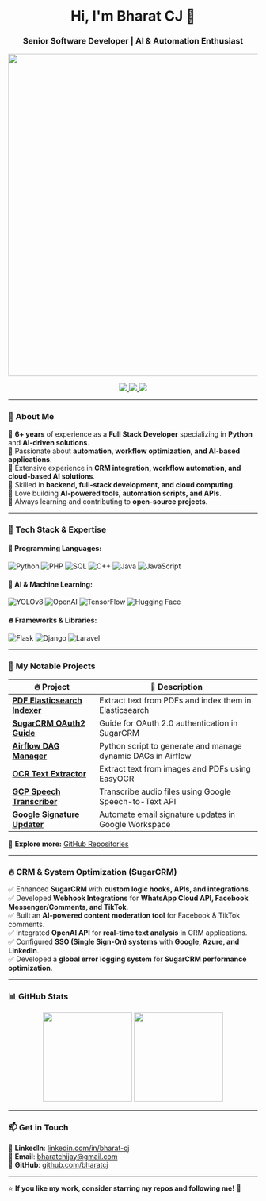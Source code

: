 <h1 align="center">Hi, I'm Bharat CJ 👋</h1>
<h3 align="center">Senior Software Developer | AI & Automation Enthusiast</h3>

<p align="center">
  <img src="https://media.giphy.com/media/QTfX9Ejfra3ZmNxh6B/giphy.gif" width="650"/>
</p>

<p align="center">
  <a href="https://www.linkedin.com/in/bharat-cj/">
    <img src="https://img.shields.io/badge/LinkedIn-0077B5?style=for-the-badge&logo=linkedin&logoColor=white" />
  </a>
  <a href="mailto:bharatchijay@gmail.com">
    <img src="https://img.shields.io/badge/Email-D14836?style=for-the-badge&logo=gmail&logoColor=white" />
  </a>
  <a href="https://github.com/bharatcj">
    <img src="https://img.shields.io/github/followers/bharatcj?label=Follow&style=social" />
  </a>
</p>

---

### 🚀 **About Me**
🔹 **6+ years** of experience as a **Full Stack Developer** specializing in **Python** and **AI-driven solutions**.  
🔹 Passionate about **automation, workflow optimization, and AI-based applications**.  
🔹 Extensive experience in **CRM integration, workflow automation, and cloud-based AI solutions**.  
🔹 Skilled in **backend, full-stack development, and cloud computing**.  
🔹 Love building **AI-powered tools, automation scripts, and APIs**.  
🔹 Always learning and contributing to **open-source projects**.  

---

### 🎯 **Tech Stack & Expertise**
  
#### 🚀 Programming Languages:
![Python](https://img.shields.io/badge/Python-3776AB?style=for-the-badge&logo=python&logoColor=white)
![PHP](https://img.shields.io/badge/PHP-777BB4?style=for-the-badge&logo=php&logoColor=white)
![SQL](https://img.shields.io/badge/SQL-4479A1?style=for-the-badge&logo=MySQL&logoColor=white)
![C++](https://img.shields.io/badge/C++-00599C?style=for-the-badge&logo=c%2B%2B&logoColor=white)
![Java](https://img.shields.io/badge/Java-ED8B00?style=for-the-badge&logo=java&logoColor=white)
![JavaScript](https://img.shields.io/badge/JavaScript-F7DF1E?style=for-the-badge&logo=javascript&logoColor=black)

#### 🧠 AI & Machine Learning:
![YOLOv8](https://img.shields.io/badge/YOLOv8-FF0000?style=for-the-badge&logo=yolo&logoColor=white)
![OpenAI](https://img.shields.io/badge/OpenAI-412991?style=for-the-badge&logo=openai&logoColor=white)
![TensorFlow](https://img.shields.io/badge/TensorFlow-FF6F00?style=for-the-badge&logo=tensorflow&logoColor=white)
![Hugging Face](https://img.shields.io/badge/Hugging%20Face-FFCC00?style=for-the-badge&logo=huggingface&logoColor=white)

#### 🔥 Frameworks & Libraries:
![Flask](https://img.shields.io/badge/Flask-000000?style=for-the-badge&logo=flask&logoColor=white)
![Django](https://img.shields.io/badge/Django-092E20?style=for-the-badge&logo=django&logoColor=white)
![Laravel](https://img.shields.io/badge/Laravel-FF2D20?style=for-the-badge&logo=laravel&logoColor=white)

---

### 📂 **My Notable Projects**

| 🔥 Project | 🚀 Description |
|------------|--------------|
| [**PDF Elasticsearch Indexer**](https://github.com/bharatcj/pdf-elasticsearch-indexer) | Extract text from PDFs and index them in Elasticsearch |
| [**SugarCRM OAuth2 Guide**](https://github.com/bharatcj/sugarcrm-oauth2-authentication-guide) | Guide for OAuth 2.0 authentication in SugarCRM |
| [**Airflow DAG Manager**](https://github.com/bharatcj/airflow-dag-manager) | Python script to generate and manage dynamic DAGs in Airflow |
| [**OCR Text Extractor**](https://github.com/bharatcj/ocr-text-extractor) | Extract text from images and PDFs using EasyOCR |
| [**GCP Speech Transcriber**](https://github.com/bharatcj/gcp-speech-transcriber) | Transcribe audio files using Google Speech-to-Text API |
| [**Google Signature Updater**](https://github.com/bharatcj/google-signature-updater) | Automate email signature updates in Google Workspace |

🔎 **Explore more:** [GitHub Repositories](https://github.com/bharatcj?tab=repositories)  

---

### 🔥 **CRM & System Optimization (SugarCRM)**
✅ Enhanced **SugarCRM** with **custom logic hooks, APIs, and integrations**.  
✅ Developed **Webhook Integrations** for **WhatsApp Cloud API, Facebook Messenger/Comments, and TikTok**.  
✅ Built an **AI-powered content moderation tool** for Facebook & TikTok comments.  
✅ Integrated **OpenAI API** for **real-time text analysis** in CRM applications.  
✅ Configured **SSO (Single Sign-On) systems** with **Google, Azure, and LinkedIn**.  
✅ Developed a **global error logging system** for **SugarCRM performance optimization**.  

---

### 📊 **GitHub Stats**
<p align="center">
  <img src="https://github-readme-stats.vercel.app/api?username=bharatcj&show_icons=true&theme=radical" height="180" />
  <img src="https://github-readme-streak-stats.herokuapp.com/?user=bharatcj&theme=radical" height="180" />
</p>

---

### 📫 **Get in Touch**
💼 **LinkedIn**: [linkedin.com/in/bharat-cj](https://www.linkedin.com/in/bharat-cj/)  
📧 **Email**: [bharatchijay@gmail.com](mailto:bharatchijay@gmail.com)  
🚀 **GitHub**: [github.com/bharatcj](https://github.com/bharatcj)  

---

⭐ **If you like my work, consider starring my repos and following me!** 🌟
